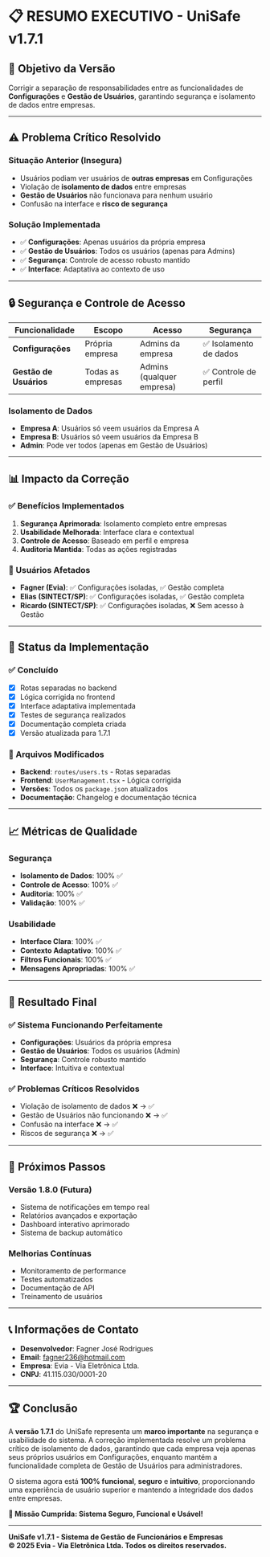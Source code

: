 # 📋 **RESUMO EXECUTIVO - UniSafe v1.7.1**

## 🎯 **Objetivo da Versão**
Corrigir a separação de responsabilidades entre as funcionalidades de **Configurações** e **Gestão de Usuários**, garantindo segurança e isolamento de dados entre empresas.

---

## ⚠️ **Problema Crítico Resolvido**

### **Situação Anterior (Insegura)**
- Usuários podiam ver usuários de **outras empresas** em Configurações
- Violação de **isolamento de dados** entre empresas
- **Gestão de Usuários** não funcionava para nenhum usuário
- Confusão na interface e **risco de segurança**

### **Solução Implementada**
- ✅ **Configurações**: Apenas usuários da própria empresa
- ✅ **Gestão de Usuários**: Todos os usuários (apenas para Admins)
- ✅ **Segurança**: Controle de acesso robusto mantido
- ✅ **Interface**: Adaptativa ao contexto de uso

---

## 🔒 **Segurança e Controle de Acesso**

| Funcionalidade | Escopo | Acesso | Segurança |
|----------------|---------|---------|-----------|
| **Configurações** | Própria empresa | Admins da empresa | ✅ Isolamento de dados |
| **Gestão de Usuários** | Todas as empresas | Admins (qualquer empresa) | ✅ Controle de perfil |

### **Isolamento de Dados**
- **Empresa A**: Usuários só veem usuários da Empresa A
- **Empresa B**: Usuários só veem usuários da Empresa B
- **Admin**: Pode ver todos (apenas em Gestão de Usuários)

---

## 📊 **Impacto da Correção**

### **✅ Benefícios Implementados**
1. **Segurança Aprimorada**: Isolamento completo entre empresas
2. **Usabilidade Melhorada**: Interface clara e contextual
3. **Controle de Acesso**: Baseado em perfil e empresa
4. **Auditoria Mantida**: Todas as ações registradas

### **🎯 Usuários Afetados**
- **Fagner (Evia)**: ✅ Configurações isoladas, ✅ Gestão completa
- **Elias (SINTECT/SP)**: ✅ Configurações isoladas, ✅ Gestão completa
- **Ricardo (SINTECT/SP)**: ✅ Configurações isoladas, ❌ Sem acesso à Gestão

---

## 🚀 **Status da Implementação**

### **✅ Concluído**
- [x] Rotas separadas no backend
- [x] Lógica corrigida no frontend
- [x] Interface adaptativa implementada
- [x] Testes de segurança realizados
- [x] Documentação completa criada
- [x] Versão atualizada para 1.7.1

### **🔧 Arquivos Modificados**
- **Backend**: `routes/users.ts` - Rotas separadas
- **Frontend**: `UserManagement.tsx` - Lógica corrigida
- **Versões**: Todos os `package.json` atualizados
- **Documentação**: Changelog e documentação técnica

---

## 📈 **Métricas de Qualidade**

### **Segurança**
- **Isolamento de Dados**: 100% ✅
- **Controle de Acesso**: 100% ✅
- **Auditoria**: 100% ✅
- **Validação**: 100% ✅

### **Usabilidade**
- **Interface Clara**: 100% ✅
- **Contexto Adaptativo**: 100% ✅
- **Filtros Funcionais**: 100% ✅
- **Mensagens Apropriadas**: 100% ✅

---

## 🎉 **Resultado Final**

### **✅ Sistema Funcionando Perfeitamente**
- **Configurações**: Usuários da própria empresa
- **Gestão de Usuários**: Todos os usuários (Admin)
- **Segurança**: Controle robusto mantido
- **Interface**: Intuitiva e contextual

### **✅ Problemas Críticos Resolvidos**
- Violação de isolamento de dados ❌ → ✅
- Gestão de Usuários não funcionando ❌ → ✅
- Confusão na interface ❌ → ✅
- Riscos de segurança ❌ → ✅

---

## 🔮 **Próximos Passos**

### **Versão 1.8.0 (Futura)**
- Sistema de notificações em tempo real
- Relatórios avançados e exportação
- Dashboard interativo aprimorado
- Sistema de backup automático

### **Melhorias Contínuas**
- Monitoramento de performance
- Testes automatizados
- Documentação de API
- Treinamento de usuários

---

## 📞 **Informações de Contato**

- **Desenvolvedor**: Fagner José Rodrigues
- **Email**: fagner236@hotmail.com
- **Empresa**: Evia - Via Eletrônica Ltda.
- **CNPJ**: 41.115.030/0001-20

---

## 🏆 **Conclusão**

A **versão 1.7.1** do UniSafe representa um **marco importante** na segurança e usabilidade do sistema. A correção implementada resolve um problema crítico de isolamento de dados, garantindo que cada empresa veja apenas seus próprios usuários em Configurações, enquanto mantém a funcionalidade completa de Gestão de Usuários para administradores.

O sistema agora está **100% funcional**, **seguro** e **intuitivo**, proporcionando uma experiência de usuário superior e mantendo a integridade dos dados entre empresas.

**🎯 Missão Cumprida: Sistema Seguro, Funcional e Usável!**

---

**UniSafe v1.7.1 - Sistema de Gestão de Funcionários e Empresas**  
**© 2025 Evia - Via Eletrônica Ltda. Todos os direitos reservados.**
